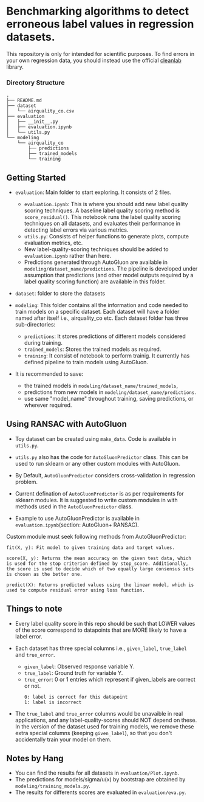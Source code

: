 # Benchmarking algorithms to detect erroneous label values in regression datasets.

This repository is only for intended for scientific purposes. 
To find errors in your own regression data, you should instead use the official [cleanlab](https://github.com/cleanlab/cleanlab) library.


### Directory Structure
```
.
├── README.md
├── dataset
│   └── airquality_co.csv
├── evaluation
│   ├── __init__.py
│   ├── evaluation.ipynb
│   └── utils.py
└── modeling
    └── airquality_co
        ├── predictions
        ├── trained_models
        └── training
```

## Getting Started 

- `evaluation`: Main folder to start exploring. It consists of 2 files. 
    - `evaluation.ipynb`: This is where you should add new label quality scoring techniques. A baseline label quality scoring method is `score_residual()`. This notebook runs the label quality scoring techniques on all datasets, and evaluates their performance in detecting label errors via various metrics.
    - `utils.py`: Consists of helper functions to generate plots, compute evaluation metrics, etc. 
    - New label-quality-scoring techniques should be added to `evaluation.ipynb` rather than here.
    - Predictions generated through AutoGluon are available in `modeling/dataset_name/predictions`. The pipeline is developed under assumption that predictions (and other model outputs required by a label quality scoring function) are available in this folder.  

- `dataset`: folder to store the datasets

- `modeling`: This folder contains all the information and code needed to train models on a specific dataset. Each dataset will have a folder named after itself i.e., airquality_co etc. Each dataset folder has three sub-directories: 
    - `predictions`: It stores predictions of different models considered during training. 
    - `trained_models`: Stores the trained models as required. 
    - `training`: It consist of notebook to perform trainig. It currently has defined pipeline to train models using AutoGluon. 

- It is recommended to save: 
    - the trained models in `modeling/dataset_name/trained_models`, 
    - predictions from new models in `modeling/dataset_name/predictions`. 
    - use same "model_name" throughout training, saving predictions, or wherever required.

## Using RANSAC with AutoGluon 

- Toy dataset can be created using `make_data`. Code is available in `utils.py`. 
- `utils.py` also has the code for `AutoGluonPredictor` class. This can be used to run sklearn or any other custom modules with AutoGluon. 
- By Default, `AutoGluonPredictor` considers cross-validation in regression problem. 
- Current defination of `AutoGluonPredictor` is as per requirements for sklearn modules. It is suggested to write custom modules in with methods used in the `AutoGluonPredictor` class.

- Example to use AutoGluonPredictor is available in `evaluation.ipynb`(section: AutoGluon+ RANSAC). 

Custom module must seek following methods from AutoGluonPredictor:

```
fit(X, y): Fit model to given training data and target values.

score(X, y): Returns the mean accuracy on the given test data, which is used for the stop criterion defined by stop_score. Additionally, the score is used to decide which of two equally large consensus sets is chosen as the better one.

predict(X): Returns predicted values using the linear model, which is used to compute residual error using loss function.
```


## Things to note

- Every label quality score in this repo should be such that LOWER values of the score correspond to datapoints that are MORE likely to have a label error.

- Each dataset has three special columns i.e., `given_label`, `true_label` and `true_error`. 
    - `given_label`: Observed response variable Y. 
    - `true_label`: Ground truth for variable Y. 
    - `true_error`: 0 or 1 entries which represent if given_labels are correct or not.
        ```
        0: label is correct for this datapoint
        1: label is incorrect  
        ```

- The `true_label` and `true_error` columns would be unavaible in real applications, and any label-quality-scores should NOT depend on these. In the version of the dataset used for training models, we remove these extra special columns (keeping `given_label`), so that you don't accidentally train your model on them.
## Notes by Hang
- You can find the results for all datasets in `evaluation/Plot.ipynb`.
- The predictions for models/sigma/u(x) by bootstrap are obtained by `modeling/training_models.py`.
- The results for differents scores are evaluated in `evaluation/eva.py`.

